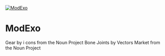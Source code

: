[![ModExo](https://github.com/biopmr/modexo.github.io/blob/master/_images/_logo/modexo.svg)](https://modexo.github.io/)

# ModExo


Gear by i cons from the Noun Project
Bone Joints by Vectors Market from the Noun Project
